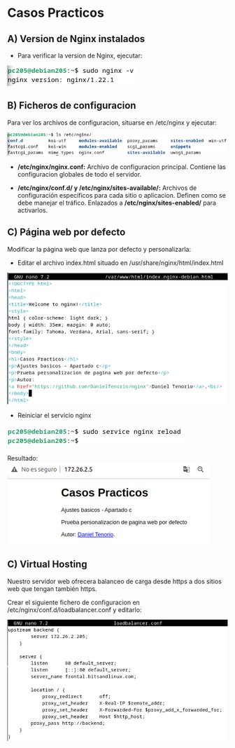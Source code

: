 # Casos Practicos

## A) Version de Nginx instalados

- Para verificar la version de Nginx, ejecutar:

![image](/img/practica1.png)


## B) Ficheros de configuracion

Para ver los archivos de configuracion, situarse en /etc/nginx y ejecutar:

![image](/img/practica2.png)

- **/etc/nginx/nginx.conf:** Archivo de configuracion principal. Contiene las configuracion globales de todo el servidor.

- **/etc/nginx/conf.d/ y /etc/nginx/sites-available/:** Archivos de configuración específicos para cada sitio o aplicacion. Definen como se debe manejar el tráfico. Enlazados a **/etc/nginx/sites-enabled/** para activarlos.


## C) Página web por defecto

Modificar la página web que lanza por defecto y personalizarla:

- Editar el archivo index.html situado en /usr/share/nginx/html/index.html

![image](/img/practica3.png)

- Reiniciar el servicio nginx

![image](/img/practica4.png)

Resultado:
![image](/img/practica5.png)

## C) Virtual Hosting

Nuestro servidor web ofrecera balanceo de carga desde https  a dos sitios web que tengan también https.

Crear el siguiente fichero de configuracion en /etc/nginx/conf.d/loadbalancer.conf y editarlo:

![image](/img/practica6.png)